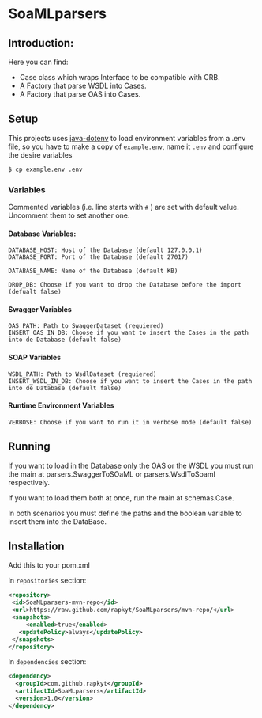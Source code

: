 # SoaMLparsers

## Introduction:

Here you can find:
* Case class which wraps Interface to be compatible with CRB.
* A Factory that parse WSDL into Cases.
* A Factory that parse OAS into Cases.


## Setup

This projects uses [java-dotenv](https://github.com/cdimascio/java-dotenv) to load environment variables from a .env file, 
so you have to make a copy of `example.env`, name it `.env` and  configure the desire variables

```bash
$ cp example.env .env
```


### Variables

Commented variables (i.e. line starts with `#` ) are set with default value. Uncomment them to set another one.


#### Database Variables:
```
DATABASE_HOST: Host of the Database (default 127.0.0.1)
DATABASE_PORT: Port of the Database (default 27017)

DATABASE_NAME: Name of the Database (default KB)

DROP_DB: Choose if you want to drop the Database before the import (defualt false)
```


#### Swagger Variables
```
OAS_PATH: Path to SwaggerDataset (requiered)
INSERT_OAS_IN_DB: Choose if you want to insert the Cases in the path into de Database (default false)
```


#### SOAP Variables
```
WSDL_PATH: Path to WsdlDataset (requiered)
INSERT_WSDL_IN_DB: Choose if you want to insert the Cases in the path into de Database (default false)
```


#### Runtime Environment Variables
```
VERBOSE: Choose if you want to run it in verbose mode (default false)
```


## Running

If you want to load in the Database only the OAS or the WSDL you must run the main at parsers.SwaggerToSOaML or 
parsers.WsdlToSoaml respectively.

If you want to load them both at once, run the main at schemas.Case.

In both scenarios you must define the paths and the boolean variable to insert them into the DataBase.
 
 
 ## Installation
 
 Add this to your pom.xml
 
 In `repositories` section:
 ```xml
<repository>
  <id>SoaMLparsers-mvn-repo</id>
  <url>https://raw.github.com/rapkyt/SoaMLparsers/mvn-repo/</url>
  <snapshots>
      <enabled>true</enabled>
    <updatePolicy>always</updatePolicy>
  </snapshots>
</repository>
```

In `dependencies` section:
```xml
<dependency>
  <groupId>com.github.rapkyt</groupId>
  <artifactId>SoaMLparsers</artifactId>
  <version>1.0</version>
</dependency>
```
